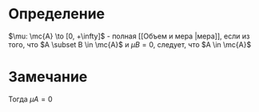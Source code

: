 # Определение
$\mu: \mc{A} \to [0, +\infty]$ - полная [[Объем и мера |мера]], если из того, что $A \subset B \in \mc{A}$ и $\mu B = 0$, следует, что $A \in \mc{A}$
# Замечание
Тогда $\mu A = 0$ 